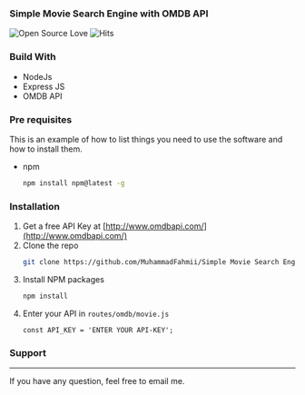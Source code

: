 ### Simple Movie Search Engine with OMDB API 
![Open Source Love](https://badges.frapsoft.com/os/v1/open-source.svg?v=102)&nbsp;![Hits](https://hitcounter.pythonanywhere.com/count/tag.svg?url=https%3A%2F%2Fgithub.com%2FMuhammadFahmii%2FSimple-Movie-Database-with-OMDB-API)

### Build With
- NodeJs
- Express JS
- OMDB API

### Pre requisites
This is an example of how to list things you need to use the software and how to install them.
* npm
  ```sh
  npm install npm@latest -g
  ```
  
### Installation

1. Get a free API Key at [http://www.omdbapi.com/](http://www.omdbapi.com/)
2. Clone the repo
   ```sh
   git clone https://github.com/MuhammadFahmii/Simple Movie Search Engine with OMDB API.git
   ```
3. Install NPM packages
   ```sh
   npm install
   ```
4. Enter your API in `routes/omdb/movie.js`
   ```JS
   const API_KEY = 'ENTER YOUR API-KEY';
   ```

### Support
----------
If you have any question, feel free to email me.
